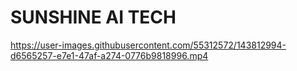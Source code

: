 # SUNSHINE AI TECH




https://user-images.githubusercontent.com/55312572/143812994-d6565257-e7e1-47af-a274-0776b9818996.mp4

